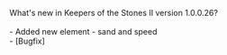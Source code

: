 What's new in Keepers of the Stones II version 1.0.0.26?<br />
<br />- Added new element - sand and speed
<br />- [Bugfix] 